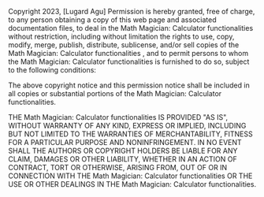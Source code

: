 Copyright 2023, [Lugard Agu]
Permission is hereby granted, free of charge, to any person obtaining a copy of this web page and associated documentation files, to deal in the Math Magician: Calculator functionalities without restriction, including without limitation the rights to use, copy, modify, merge, publish, distribute, sublicense, and/or sell copies of the Math Magician: Calculator functionalities , and to permit persons to whom the Math Magician: Calculator functionalities  is furnished to do so, subject to the following conditions:

The above copyright notice and this permission notice shall be included in all copies or substantial portions of the Math Magician: Calculator functionalities.

THE Math Magician: Calculator functionalities IS PROVIDED "AS IS", WITHOUT WARRANTY OF ANY KIND, EXPRESS OR IMPLIED, INCLUDING BUT NOT LIMITED TO THE WARRANTIES OF MERCHANTABILITY, FITNESS FOR A PARTICULAR PURPOSE AND NONINFRINGEMENT. IN NO EVENT SHALL THE AUTHORS OR COPYRIGHT HOLDERS BE LIABLE FOR ANY CLAIM, DAMAGES OR OTHER LIABILITY, WHETHER IN AN ACTION OF CONTRACT, TORT OR OTHERWISE, ARISING FROM, OUT OF OR IN CONNECTION WITH THE Math Magician: Calculator functionalities OR THE USE OR OTHER DEALINGS IN THE Math Magician: Calculator functionalities.
